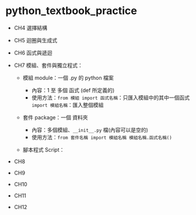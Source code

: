 # python_textbook_practice

- CH4 選擇結構
- CH5 迴圈與生成式
- CH6 函式與遞迴
- CH7 模組、套件與獨立程式：
	
	* 模組 module：一個 .py 的 python 檔案

		- 內容：1 至 多個 函式 (def 所定義的)
		- 使用方法：`from 模組 import 函式名稱`：只匯入模組中的其中一個函式
					`import 模組名稱`：匯入整個模組
	* 套件 package：一個 資料夾
		- 內容：多個模組、`__init__.py` 檔(內容可以是空的)
		- 使用方法：```from 套件名稱 import 模組名稱
						模組名稱.函式名稱()```
					
	* 腳本程式 Script：	

- CH8 
- CH9
- CH10
- CH11
- CH12
